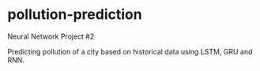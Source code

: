 # pollution-prediction
Neural Network Project #2

Predicting pollution of a city based on historical data using LSTM, GRU and RNN. 
